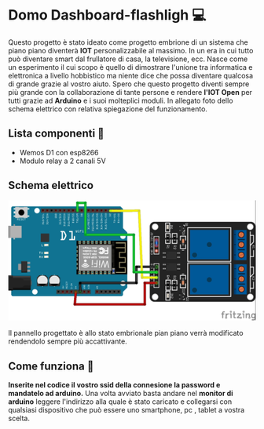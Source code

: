 # Domo Dashboard-flashligh :computer:

 Questo progetto è stato ideato come progetto embrione di un sistema che piano piano diventerà **IOT** personalizzabile al massimo.
 In un era in cui tutto può diventare smart dal frullatore di casa, la televisione, ecc.
 Nasce come un esperimento il cui scopo è quello di dimostrare l'unione tra informatica e elettronica a livello hobbistico ma niente dice che possa diventare qualcosa di grande grazie al vostro aiuto.
 Spero che questo progetto diventi sempre più grande con la collaborazione di tante persone e rendere **l'IOT Open** per tutti grazie ad **Arduino** e i suoi molteplici moduli.
 In allegato foto dello schema elettrico con relativa spiegazione del funzionamento.

## Lista componenti :electric_plug:

- Wemos D1 con esp8266
- Modulo relay a 2 canali 5V

## Schema elettrico

![Immagine schema elettrico](/Domodashboard-flashlight.jpg)

Il pannello progettato è allo stato embrionale pian piano verrà modificato rendendolo sempre più accattivante.

## Come funziona :rocket:

**Inserite nel codice il vostro ssid della connesione la password e mandatelo ad arduino.**
Una volta avviato basta andare nel **monitor di arduino** leggere l'indirizzo alla quale è stato caricato e collegarsi con qualsiasi dispositivo che può essere uno smartphone, pc , tablet a vostra scelta.
